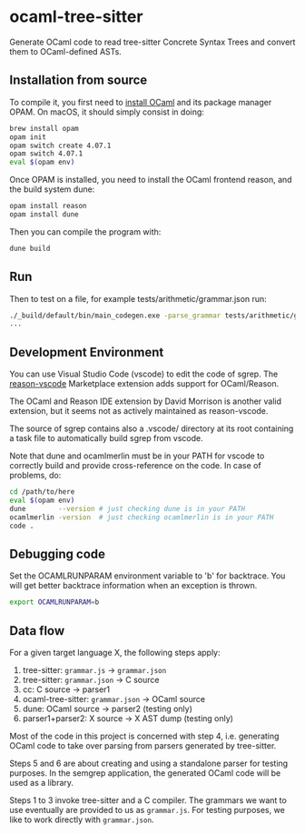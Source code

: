# ocaml-tree-sitter
Generate OCaml code to read tree-sitter Concrete Syntax Trees and convert
them to OCaml-defined ASTs.

## Installation from source

To compile it, you first need to [install OCaml](https://opam.ocaml.org/doc/Install.html) and its
package manager OPAM.
On macOS, it should simply consist in doing:

```bash
brew install opam
opam init
opam switch create 4.07.1
opam switch 4.07.1
eval $(opam env)
```

Once OPAM is installed, you need to install
the OCaml frontend reason, and the build system dune:

```bash
opam install reason
opam install dune
```

Then you can compile the program with:

```bash
dune build
```

## Run

Then to test on a file, for example tests/arithmetic/grammar.json
run:

```bash
./_build/default/bin/main_codegen.exe -parse_grammar tests/arithmetic/grammar.json
...
```

## Development Environment

You can use Visual Studio Code (vscode) to edit the code of sgrep.
The [reason-vscode](https://marketplace.visualstudio.com/items?itemName=jaredly.reason-vscode) Marketplace extension adds support for OCaml/Reason.

The OCaml and Reason IDE extension by David Morrison is another valid
extension, but it seems not as actively maintained as reason-vscode.

The source of sgrep contains also a .vscode/ directory at its root
containing a task file to automatically build sgrep from vscode.

Note that dune and ocamlmerlin must be in your PATH for vscode to correctly
build and provide cross-reference on the code. In case of problems, do:

```bash
cd /path/to/here
eval $(opam env)
dune        --version # just checking dune is in your PATH
ocamlmerlin -version  # just checking ocamlmerlin is in your PATH
code .
```

## Debugging code

Set the OCAMLRUNPARAM environment variable to 'b' for backtrace.
You will get better backtrace information when an exception is thrown.

```bash
export OCAMLRUNPARAM=b
```

## Data flow

For a given target language X, the following steps apply:

1. tree-sitter: `grammar.js` → `grammar.json`
2. tree-sitter: `grammar.json` → C source
3. cc: C source → parser1
4. ocaml-tree-sitter: `grammar.json` → OCaml source
5. dune: OCaml source → parser2 (testing only)
6. parser1+parser2: X source → X AST dump (testing only)

Most of the code in this project is concerned with step 4,
i.e. generating OCaml code to take over parsing from parsers generated
by tree-sitter.

Steps 5 and 6 are about creating and using a standalone parser for
testing purposes. In the semgrep application, the generated OCaml code
will be used as a library.

Steps 1 to 3 invoke tree-sitter and a C compiler.
The grammars we want to use eventually are provided to us as
`grammar.js`. For testing purposes, we like to work directly
with `grammar.json`.

